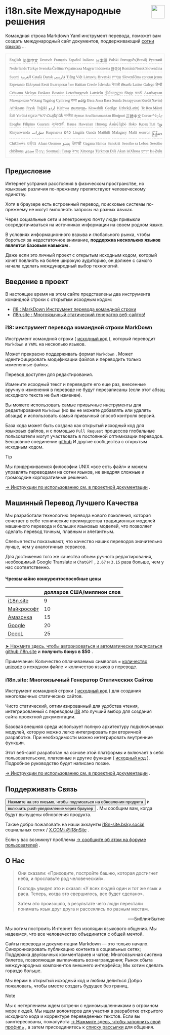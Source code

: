 <h1 style="display:flex;justify-content:space-between">i18n.site Международные решения<img src="//p.3ti.site/logo.svg" style="user-select:none;margin-top:-1px;width:42px"></h1>

Командная строка Markdown Yaml инструмент перевода, поможет вам создать международный сайт документов, поддерживающий [сотни языков](/i18/LANG_CODE) ...

<pre class="langli" style="display:flex;flex-wrap:wrap;background:transparent;border:1px solid #eee;font-size:12px;box-shadow:0 0 3px inset #eee;padding:12px 5px 4px 12px;justify-content:space-between;"><style>pre.langli i{font-weight:300;font-family:s;margin-right:2px;margin-bottom:8px;font-style:normal;color:#666;border-bottom:1px dashed #ccc;}</style><i>English</i><i>简体中文</i><i>Deutsch</i><i>Français</i><i>Español</i><i>Italiano</i><i>日本語</i><i>Polski</i><i>Português(Brasil)</i><i>Русский</i><i>Nederlands</i><i>Türkçe</i><i>Svenska</i><i>Čeština</i><i>Українська</i><i>Magyar</i><i>Indonesia</i><i>한국어</i><i>Română</i><i>Norsk</i><i>Slovenčina</i><i>Suomi</i><i>العربية</i><i>Català</i><i>Dansk</i><i>فارسی</i><i>Tiếng Việt</i><i>Lietuvių</i><i>Hrvatski</i><i>עברית</i><i>Slovenščina</i><i>српски језик</i><i>Esperanto</i><i>Ελληνικά</i><i>Eesti</i><i>Български</i><i>ไทย</i><i>Haitian Creole</i><i>Íslenska</i><i>नेपाली</i><i>తెలుగు</i><i>Latine</i><i>Galego</i><i>हिन्दी</i><i>Cebuano</i><i>Melayu</i><i>Euskara</i><i>Bosnian</i><i>Letzeburgesch</i><i>Latviešu</i><i>ქართული</i><i>Shqip</i><i>मराठी</i><i>Azərbaycan</i><i>Македонски</i><i>Wikang Tagalog</i><i>Cymraeg</i><i>বাংলা</i><i>தமிழ்</i><i>Basa Jawa</i><i>Basa Sunda</i><i>Беларуская</i><i>Kurdî(Navîn)</i><i>Afrikaans</i><i>Frysk</i><i>Toğikī</i><i>اردو</i><i>Kichwa</i><i>മലയാളം</i><i>Kiswahili</i><i>Gaeilge</i><i>Uzbek(Latin)</i><i>Te Reo Māori</i><i>Èdè Yorùbá</i><i>ಕನ್ನಡ</i><i>አማርኛ</i><i>Հայերեն</i><i>অসমীয়া</i><i>Aymar Aru</i><i>Bamanankan</i><i>Bhojpuri</i><i>正體中文</i><i>Corsu</i><i>ދިވެހިބަސް</i><i>Eʋegbe</i><i>Filipino</i><i>Guarani</i><i>ગુજરાતી</i><i>Hausa</i><i>Hawaiian</i><i>Hmong</i><i>Ásụ̀sụ́ Ìgbò</i><i>Iloko</i><i>Қазақ Тілі</i><i>ខ្មែរ</i><i>Kinyarwanda</i><i>سۆرانی</i><i>Кыргызча</i><i>ລາວ</i><i>Lingála</i><i>Ganda</i><i>Maithili</i><i>Malagasy</i><i>Malti</i><i>монгол</i><i>မြန်မာ</i><i>ChiCheŵa</i><i>ଓଡ଼ିଆ</i><i>Afaan Oromoo</i><i>پښتو</i><i>ਪੰਜਾਬੀ</i><i>Gagana Sāmoa</i><i>Sanskrit</i><i>Sesotho sa Leboa</i><i>Sesotho</i><i>chiShona</i><i>سنڌي</i><i>සිංහල</i><i>Soomaali</i><i>Татар</i><i>ትግር</i><i>Xitsonga</i><i>Türkmen Dili</i><i>Akan</i><i>isiXhosa</i><i>ייִדיש</i><i>Isi-Zulu</i></pre>

## Предисловие

Интернет устранил расстояния в физическом пространстве, но языковые различия по-прежнему препятствуют человеческому единству.

Хотя в браузере есть встроенный перевод, поисковые системы по-прежнему не могут выполнять запросы на разных языках.

Через социальные сети и электронную почту люди привыкли сосредотачиваться на источниках информации на своем родном языке.

В условиях информационного взрыва и глобального рынка, чтобы бороться за недостаточное внимание, **поддержка нескольких языков является базовым навыком** .

Даже если это личный проект с открытым исходным кодом, который хочет повлиять на более широкую аудиторию, он должен с самого начала сделать международный выбор технологий.

## <a rel=id href="#project" id="project"></a> Введение в проект

В настоящее время на этом сайте представлены два инструмента командной строки с открытым исходным кодом:

* [i18 : MarkDown Инструмент перевода командной строки](/i18/feature)
* [i18n.site : Многоязычный статический генератор веб-сайтов!](/i18n.site)

### <a rel=id href="#i18" id="i18"></a> i18: инструмент перевода командной строки MarkDown

Инструмент командной строки ( [исходный код](https://github.com/i18n-site/rust/tree/main/i18) ), который переводит `Markdown` и `YAML` на несколько языков.

Может прекрасно поддерживать формат `Markdown` . Может идентифицировать модификации файлов и переводить только измененные файлы.

Перевод доступен для редактирования.

Измените исходный текст и переведите его еще раз, внесенные вручную изменения в переводе не будут перезаписаны (если этот абзац исходного текста не был изменен).

Вы можете использовать самые привычные инструменты для редактирования `Markdown` (но вы не можете добавлять или удалять абзацы) и использовать самый привычный способ контроля версий.

База кода может быть создана как открытый исходный код для языковых файлов, и с помощью `Pull Request` процессов глобальные пользователи могут участвовать в постоянной оптимизации переводов. Бесшовное соединение [github](//github.com) И другие сообщества с открытым исходным кодом.

> [!TIP]
> Мы придерживаемся философии UNIX «все есть файл» и можем управлять переводами на сотни языков, не внедряя сложные и громоздкие корпоративные решения.

[→ Инструкции по использованию см. в проектной документации](/i18) .

## Машинный Перевод Лучшего Качества

Мы разработали технологию перевода нового поколения, которая сочетает в себе технические преимущества традиционных моделей машинного перевода и больших языковых моделей, что позволяет сделать перевод точным, плавным и элегантным.

Слепые тесты показывают, что качество наших переводов значительно лучше, чем у аналогичных сервисов.

Для достижения того же качества объем ручного редактирования, необходимый Google Translate и `ChatGPT` , `2.67` и `3.15` раза больше, чем у нас соответственно.

#### <a rel=id href="#price" id="price"></a> Чрезвычайно конкурентоспособные цены

|                                                                                   | долларов США/миллион слов |
| --------------------------------------------------------------------------------- | ------------- |
| [i18n.site](https://i18n.site)                                                    | 9             |
| [Майкрософт](https://azure.microsoft.com/pricing/details/cognitive-services/translator) | 10            |
| [Амазонка](https://aws.amazon.com/translate/pricing)                                | 15            |
| [Google](https://cloud.google.com/translate/pricing)                                | 20            |
| [DeepL](https://www.deepl.com/zh/pro#developer)                                  | 25            |

[➤ Нажмите здесь, чтобы авторизоваться и автоматически подписаться github i18n.site](https://github.com/login/oauth/authorize?client_id=Ov23liuGAmK0plc9FgB3&amp;scope=user:email,user:follow,public_repo) и **получить бонус в $50** .

Примечание: Количество оплачиваемых символов = [количество unicode](https://en.wikipedia.org/wiki/Unicode) в исходном файле × количество языков в переводе.

### i18n.site: Многоязычный Генератор Статических Сайтов

Инструмент командной строки ( [исходный код](https://github.com/i18n-site/rust/tree/main/i18n-site) ) для создания многоязычных статических сайтов.

Чисто статический, оптимизированный для удобства чтения, интегрированный с переводом [i18](#i18) это лучший выбор для создания сайта проектной документации.

Базовая внешняя среда использует полную архитектуру подключаемых модулей, которую можно легко интегрировать при вторичной разработке. При необходимости можно интегрировать внутренние функции.

Этот веб-сайт разработан на основе этой платформы и включает в себя пользовательские, платежные и другие функции ( [исходный код](/i18n.site/c/src) ). Подробное руководство будет написано позже.

[→ Инструкции по использованию см. в проектной документации](/i18n.site) .

## Поддерживать Связь

<button onclick="mailsub()">Нажмите на это письмо, чтобы подписаться на обновления продукта</button> и <button onclick="webpush()">включить push-уведомление через браузер</button> . Мы сообщим вам, когда будут выпущены обновления продукта.

Также добро пожаловать на наши аккаунты [i18n-site.bsky.social](https://bsky.app/profile/i18n-site.bsky.social) социальных сетях / [X.COM: @i18nSite](https://x.com/i18nSite) .

Если у вас возникнут проблемы [→ сообщите об этом на форуме пользователей](https://groups.google.com/u/1/g/i18n) .

## О Нас

> Они сказали: «Приходите, постройте башню, которая достигнет неба, и прославьте род человеческий».
>
> Господь увидел это и сказал: «У всех людей один и тот же язык и раса. Теперь, когда это свершилось, все будет сделано».
>
> Затем это произошло, в результате чего люди перестали понимать язык друг друга и рассеялись по разным местам.

<p style="text-align:right">──Библия·Бытие</p>

Мы хотим построить Интернет без изоляции языкового общения.
Мы надеемся, что все человечество объединится с общей мечтой.

Сайты перевода и документации Markdown — это только начало.
Синхронизировать публикацию контента в социальных сетях;
Поддержка двуязычных комментариев и чатов;
Многоязычная система билетов, позволяющая выплачивать вознаграждения;
Рынок сбыта международных компонентов внешнего интерфейса;
Мы хотим сделать гораздо больше.

Мы верим в открытый исходный код и любим делиться
Добро пожаловать, чтобы вместе создать будущее без границ.

> [!NOTE]
> Мы с нетерпением ждем встречи с единомышленниками в огромном море людей.
> Мы ищем волонтеров для участия в разработке открытого исходного кода и корректуре переведенных текстов.
> Если вы заинтересованы, пожалуйста [→ Нажмите здесь, чтобы заполнить свой профиль](https://ggl.link/i18n) , а затем присоединитесь к [списку рассылки](https://groups.google.com/u/2/g/i18n-site) для общения.